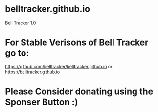 # belltracker.github.io
Bell Tracker 1.0
# For Stable Verisons of Bell Tracker go to:
https://github.com/belltracker/belltracker.github.io or https://belltracker.github.io

# Please Consider donating using the Sponser Button :)

